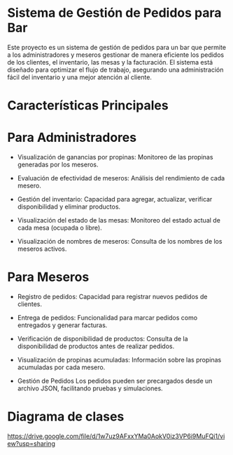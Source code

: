 # Sistema de Gestión de Pedidos para Bar

Este proyecto es un sistema de gestión de pedidos para un bar que permite a los administradores y meseros gestionar de manera eficiente los pedidos de los clientes, el inventario, las mesas y la facturación. El sistema está diseñado para optimizar el flujo de trabajo, asegurando una administración fácil del inventario y una mejor atención al cliente.

# Características Principales
# Para Administradores
- Visualización de ganancias por propinas: Monitoreo de las propinas generadas por los meseros.

- Evaluación de efectividad de meseros: Análisis del rendimiento de cada mesero.

- Gestión del inventario: Capacidad para agregar, actualizar, verificar disponibilidad y eliminar productos.

- Visualización del estado de las mesas: Monitoreo del estado actual de cada mesa (ocupada o libre).

- Visualización de nombres de meseros: Consulta de los nombres de los meseros activos.


# Para Meseros
- Registro de pedidos: Capacidad para registrar nuevos pedidos de clientes.

- Entrega de pedidos: Funcionalidad para marcar pedidos como entregados y generar facturas.

- Verificación de disponibilidad de productos: Consulta de la disponibilidad de productos antes de realizar pedidos.

- Visualización de propinas acumuladas: Información sobre las propinas acumuladas por cada mesero.

- Gestión de Pedidos
Los pedidos pueden ser precargados desde un archivo JSON, facilitando pruebas y simulaciones.

# Diagrama de clases
https://drive.google.com/file/d/1w7uz9AFxxYMa0AokV0iz3VP6i9MuFQi1/view?usp=sharing